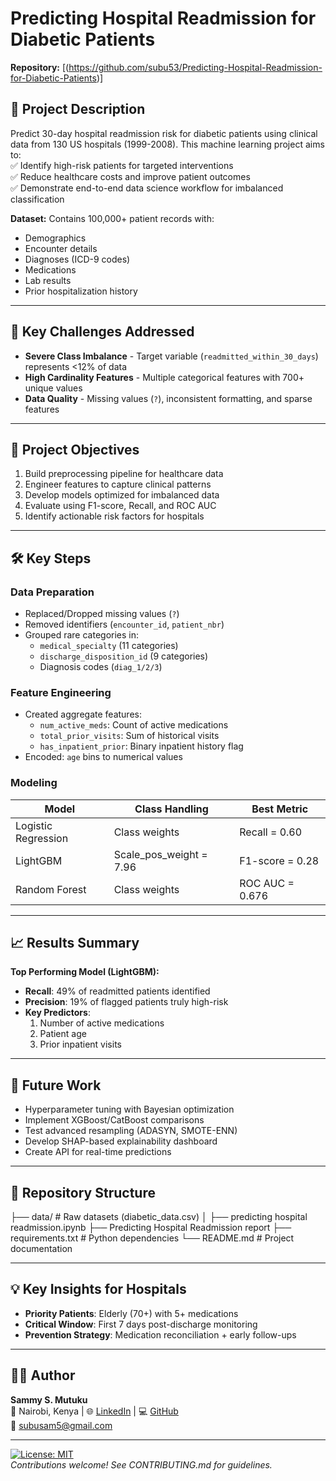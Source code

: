 # Predicting Hospital Readmission for Diabetic Patients

**Repository:** [(https://github.com/subu53/Predicting-Hospital-Readmission-for-Diabetic-Patients)]

## 🏥 Project Description  
Predict 30-day hospital readmission risk for diabetic patients using clinical data from 130 US hospitals (1999-2008). This machine learning project aims to:  
✅ Identify high-risk patients for targeted interventions  
✅ Reduce healthcare costs and improve patient outcomes  
✅ Demonstrate end-to-end data science workflow for imbalanced classification  

**Dataset:** Contains 100,000+ patient records with:  
- Demographics  
- Encounter details  
- Diagnoses (ICD-9 codes)  
- Medications  
- Lab results  
- Prior hospitalization history  

---

## 🚨 Key Challenges Addressed  
- **Severe Class Imbalance** - Target variable (`readmitted_within_30_days`) represents <12% of data  
- **High Cardinality Features** - Multiple categorical features with 700+ unique values  
- **Data Quality** - Missing values (`?`), inconsistent formatting, and sparse features  

---

## 🎯 Project Objectives  
1. Build preprocessing pipeline for healthcare data  
2. Engineer features to capture clinical patterns  
3. Develop models optimized for imbalanced data  
4. Evaluate using F1-score, Recall, and ROC AUC  
5. Identify actionable risk factors for hospitals  

---

## 🛠️ Key Steps  

### Data Preparation  
- Replaced/Dropped missing values (`?`)  
- Removed identifiers (`encounter_id`, `patient_nbr`)  
- Grouped rare categories in:  
  - `medical_specialty` (11 categories)  
  - `discharge_disposition_id` (9 categories)  
  - Diagnosis codes (`diag_1/2/3`)  

### Feature Engineering  
- Created aggregate features:  
  - `num_active_meds`: Count of active medications  
  - `total_prior_visits`: Sum of historical visits  
  - `has_inpatient_prior`: Binary inpatient history flag  
- Encoded: `age` bins to numerical values  

### Modeling  
| Model                | Class Handling         | Best Metric           |
|----------------------|------------------------|-----------------------|
| Logistic Regression  | Class weights          | Recall = 0.60         |
| LightGBM             | Scale_pos_weight = 7.96| F1-score = 0.28       | 
| Random Forest        | Class weights          | ROC AUC = 0.676       |

---

## 📈 Results Summary  
**Top Performing Model (LightGBM):**  
- **Recall**: 49% of readmitted patients identified  
- **Precision**: 19% of flagged patients truly high-risk  
- **Key Predictors**:  
  1. Number of active medications  
  2. Patient age  
  3. Prior inpatient visits  

---

## 🔮 Future Work  
- Hyperparameter tuning with Bayesian optimization  
- Implement XGBoost/CatBoost comparisons  
- Test advanced resampling (ADASYN, SMOTE-ENN)  
- Develop SHAP-based explainability dashboard  
- Create API for real-time predictions  

---

## 📂 Repository Structure  
├── data/ # Raw datasets (diabetic_data.csv)
│ ├── predicting hospital readmission.ipynb
├── Predicting Hospital Readmission report
├── requirements.txt # Python dependencies
└── README.md # Project documentation


---

## 💡 Key Insights for Hospitals  
- **Priority Patients**: Elderly (70+) with 5+ medications  
- **Critical Window**: First 7 days post-discharge monitoring  
- **Prevention Strategy**: Medication reconciliation + early follow-ups  

---

## 🙋‍♂️ Author  
**Sammy S. Mutuku**  
📍 Nairobi, Kenya | 🌐 [LinkedIn](https://linkedin.com/in/samsubu) | 💻 [GitHub](https://github.com/subu53)  
📧 subusam5@gmail.com  

---

[![License: MIT](https://img.shields.io/badge/License-MIT-yellow.svg)](https://opensource.org/licenses/MIT)  
*Contributions welcome! See CONTRIBUTING.md for guidelines.*
